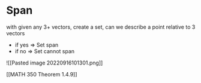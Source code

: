 # Span 
with given any 3+ vectors, create a set, can we describe a point relative to 3 vectors 
- if yes => Set span
- if no => Set cannot span

![[Pasted image 20220916101301.png]]

[[MATH 350 Theorem 1.4.9]]
